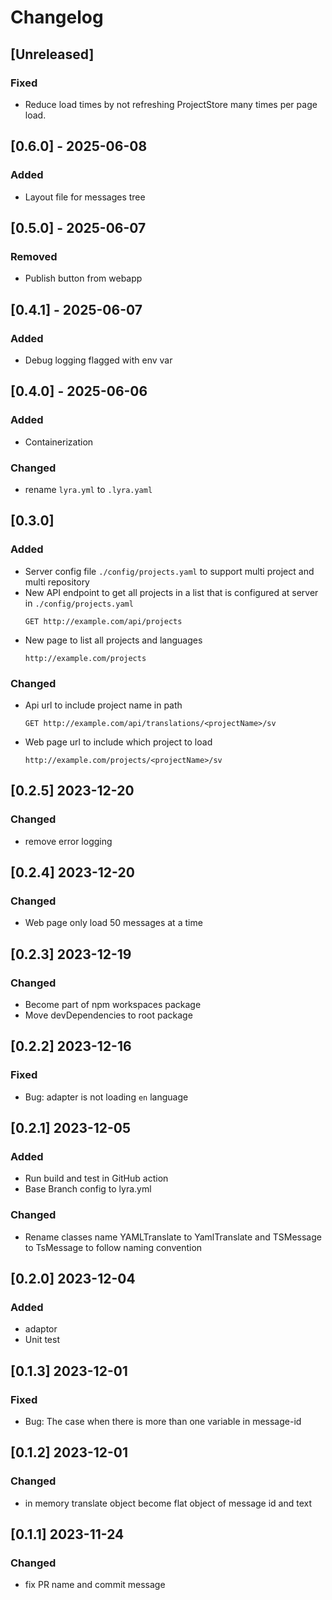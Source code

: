 # Changelog

<!-- https://keepachangelog.com/en/1.0.0/ -->

## [Unreleased]

### Fixed

- Reduce load times by not refreshing ProjectStore many times per page load.

## [0.6.0] - 2025-06-08

### Added

- Layout file for messages tree

## [0.5.0] - 2025-06-07

### Removed

- Publish button from webapp

## [0.4.1] - 2025-06-07

### Added

- Debug logging flagged with env var

## [0.4.0] - 2025-06-06

### Added

- Containerization

### Changed

- rename `lyra.yml` to `.lyra.yaml`

## [0.3.0]

### Added

- Server config file `./config/projects.yaml` to support multi project and multi repository
- New API endpoint to get all projects in a list that is configured at server in `./config/projects.yaml`
  ```http request
  GET http://example.com/api/projects
  ```
- New page to list all projects and languages
  ```
  http://example.com/projects
  ```

### Changed

- Api url to include project name in path
  ```http request
  GET http://example.com/api/translations/<projectName>/sv
  ```
- Web page url to include which project to load
  ```
  http://example.com/projects/<projectName>/sv
  ```

## [0.2.5] 2023-12-20

### Changed

- remove error logging

## [0.2.4] 2023-12-20

### Changed

- Web page only load 50 messages at a time

## [0.2.3] 2023-12-19

### Changed

- Become part of npm workspaces package
- Move devDependencies to root package

## [0.2.2] 2023-12-16

### Fixed

- Bug: adapter is not loading `en` language

## [0.2.1] 2023-12-05

### Added

- Run build and test in GitHub action
- Base Branch config to lyra.yml

### Changed

- Rename classes name YAMLTranslate to YamlTranslate and TSMessage to TsMessage to follow naming convention

## [0.2.0] 2023-12-04

### Added

- adaptor
- Unit test

## [0.1.3] 2023-12-01

### Fixed

- Bug: The case when there is more than one variable in message-id

## [0.1.2] 2023-12-01

### Changed

- in memory translate object become flat object of message id and text

## [0.1.1] 2023-11-24

### Changed

- fix PR name and commit message
